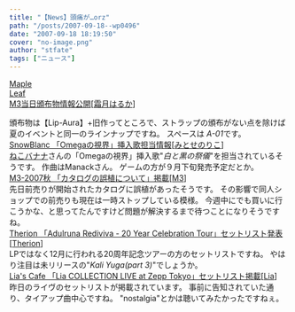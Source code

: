 ```yaml
---
title: "【News】頭痛が…orz"
path: "/posts/2007-09-18--wp0496"
date: "2007-09-18 18:19:50"
cover: "no-image.png"
author: "stfate"
tags: ["ニュース"]
---
```


<style type="text/css">
<!--
p {white-space: pre-wrap};
-->
</style>

<a class="topics" href="http://shimotsukin.com/" target="_blank">Maple Leaf M3当日頒布物情報公開</a><span class="junre">[<a href="http://shimotsukin.com/" target="_blank">霜月はるか</a>]</span>
<div class="news">頒布物は【Lip-Aura】+旧作ってところで、ストラップの頒布がない点を除けば
夏のイベントと同一のラインナップですね。
スペースは<em> A-01</em>です。</div>
<a class="topics" href="http://www.snowblanc.net/" target="_blank">SnowBlanc 「Omegaの視界」挿入歌担当情報</a><span class="junre">[<a href="http://www.snowblanc.net/" target="_blank">みとせのりこ</a>]</span>
<div class="news"><a href="http://www.nekobanana.com/" target="_blank">ねこバナナ</a>さんの「Omegaの視界」挿入歌"<em>白と黒の祭儀</em>"を担当されているそうです。
作曲はManackさん。
ゲームの方が９月下旬発売予定だとか。</div>
<a class="topics" href="http://www.m3net.jp/" target="_blank">M3-2007秋 「カタログの誤植について」掲載</a><span class="junre">[<a href="http://www.m3net.jp/" target="_blank">M3</a>]</span>
<div class="news">先日前売りが開始されたカタログに誤植があったそうです。
その影響で同人ショップでの前売りも現在は一時ストップしている模様。
今週中にでも買いに行こうかな、と思ってたんですけど問題が解決するまで待つことになりそうですね。</div>
<a class="topics" href="http://japan.megatherion.com/index.html" target="_blank">Therion 「Adulruna Rediviva - 20 Year Celebration Tour」セットリスト発表</a><span class="junre">[<a href="http://japan.megatherion.com/index.html" target="_blank">Therion</a>]</span>
<div class="news">LPではなく12月に行われる20周年記念ツアーの方のセットリストですね。
やはり注目は未リリースの"<em>Kali Yuga(part 3)</em>"でしょうか。</div>
<a class="topics" href="http://blog.lias-cafe.com/?eid=681774" target="_blank">Lia's Cafe 「Lia COLLECTION LIVE at Zepp Tokyo」セットリスト掲載</a><span class="junre">[<a href="http://www.lias-cafe.com/" target="_blank">Lia</a>]</span>
<div class="news">昨日のライヴのセットリストが掲載されています。
事前に告知されていた通り、タイアップ曲中心ですね。
"nostalgia"とかは聴いてみたかったですねぇ。</div>
